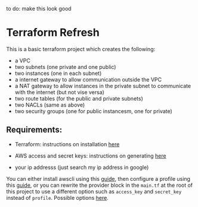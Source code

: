 to do: make this look good
# Terraform Refresh

This is a basic terraform project which creates the following:

* a VPC
* two subnets (one private and one public)
* two instances (one in each subnet)
* a internet gateway to allow communication outside the VPC
* a NAT gateway to allow instances in the private subnet to communicate with the internet (but not vise versa)
* two route tables (for the public and private subnets)
* two NACLs (same as above)
* two security groups (one for public instancesm, one for private)

## Requirements:

 * Terraform: instructions on installation [here](https://learn.hashicorp.com/terraform/getting-started/install.html)

 * AWS access and secret keys: instructions on generating [here](https://docs.aws.amazon.com/IAM/latest/UserGuide/id_credentials_access-keys.html#Using_CreateAccessKey)

 * your ip addresss (just search my ip address in google)

You can either install awscli using this [guide](https://docs.aws.amazon.com/cli/latest/userguide/install-cliv2.html), then configure a profile using this [guide](https://docs.aws.amazon.com/cli/latest/userguide/cli-configure-quickstart.html), or you can rewrite the provider block in the ``main.tf`` at the root of this project to use a different option such as ``access_key`` and ``secret_key`` instead of ``profile``. Possible options [here](https://www.terraform.io/docs/providers/aws/index.html).
